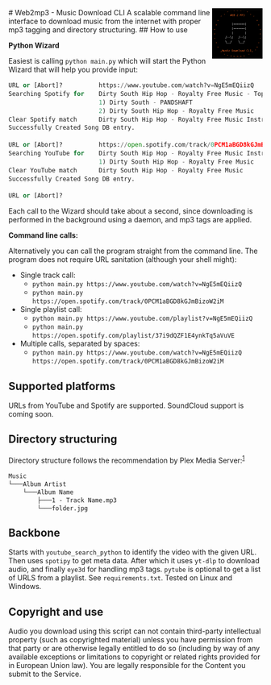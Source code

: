 <img align="right" width="100" height="100" src="logo.svg">
# Web2mp3 - Music Download CLI
A scalable command line interface to download music from the internet with proper mp3 tagging and directory structuring.
## How to use

**Python Wizard**

Easiest is calling `python main.py` which will start the Python Wizard that will help you provide input:

```python
URL or [Abort]?          https://www.youtube.com/watch?v=NgE5mEQiizQ
Searching Spotify for    Dirty South Hip Hop - Royalty Free Music - Topic
                         1) Dirty South - PANDSHAFT
                         2) Dirty South Hip Hop - Royalty Free Music
Clear Spotify match      Dirty South Hip Hop - Royalty Free Music Instrumentals and Horror Soundscapes - Royalty Free Music
Successfully Created Song DB entry.

URL or [Abort]?          https://open.spotify.com/track/0PCM1aBGD8kGJmBizoW2iM
Searching YouTube for    Dirty South Hip Hop - Royalty Free Music Instrumentals
                         1) Dirty South Hip Hop - Royalty Free Music 
Clear YouTube match      Dirty South Hip Hop - Royalty Free Music
Successfully Created Song DB entry.

URL or [Abort]?          
```

Each call to the Wizard should take about a second, since downloading is performed in the background using a daemon, and mp3 tags are applied.

**Command line calls:**

Alternatively you can call the program straight from the command line. The program does not require URL sanitation (although your shell might):

* Single track call:
  * `python main.py https://www.youtube.com/watch?v=NgE5mEQiizQ`
  * `python main.py https://open.spotify.com/track/0PCM1aBGD8kGJmBizoW2iM`
* Single playlist call:
  * `python main.py https://www.youtube.com/playlist?v=NgE5mEQiizQ`
  * `python main.py https://open.spotify.com/playlist/37i9dQZF1E4ynkTq5aVuVE`
* Multiple calls, separated by spaces:
  * `python main.py https://www.youtube.com/watch?v=NgE5mEQiizQ https://open.spotify.com/track/0PCM1aBGD8kGJmBizoW2iM`

## Supported platforms

URLs from YouTube and Spotify are supported. SoundCloud support is coming soon.

## Directory structuring

Directory structure follows the recommendation by Plex Media Server:<sup>[1](https://support.plex.tv/articles/205568377-adding-local-artist-and-music-videos/)</sup>

```
Music
└───Album Artist
    └───Album Name
        ├───1 - Track Name.mp3
        └───folder.jpg
```



## Backbone

Starts with `youtube_search_python` to identify the video with the given URL. Then uses `spotipy` to get meta data. After which it uses `yt-dlp` to download audio, and finally `eye3d` for handling mp3 tags. `pytube` is optional to get a list of URLS from a playlist. See `requirements.txt`. Tested on Linux and Windows.

## Copyright and use
Audio you download using this script can not contain third-party intellectual property (such as copyrighted material) unless you have permission from that party or are otherwise legally entitled to do so (including by way of any available exceptions or limitations to copyright or related rights provided for in European Union law). You are legally responsible for the Content you submit to the Service. 

